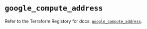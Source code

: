 # `google_compute_address`

Refer to the Terraform Registory for docs: [`google_compute_address`](https://registry.terraform.io/providers/hashicorp/google-beta/4.79.0/docs/resources/google_compute_address).
